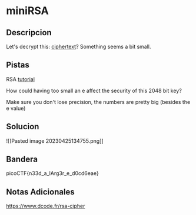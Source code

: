 # miniRSA

## Descripcion
Let's decrypt this: [ciphertext](https://jupiter.challenges.picoctf.org/static/eb5e6df8e14c52873cf88c582a1a4008/ciphertext)? Something seems a bit small.

## Pistas
RSA [tutorial](https://en.wikipedia.org/wiki/RSA_(cryptosystem))

How could having too small an e affect the security of this 2048 bit key?

Make sure you don't lose precision, the numbers are pretty big (besides the e value)

## Solucion 
![[Pasted image 20230425134755.png]]
## Bandera
picoCTF{n33d_a_lArg3r_e_d0cd6eae}

## Notas Adicionales 
https://www.dcode.fr/rsa-cipher
